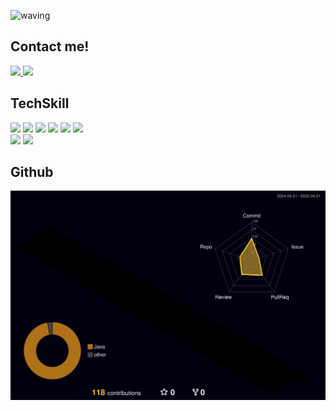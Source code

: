 ![waving](https://capsule-render.vercel.app/api?type=waving&height=200&color=gradient&text=minjiSong&textBg=false&fontSize=60&animation=twinkling&section=header&reversal=true&fontAlign=80&fontAlignY=40&desc=backend%20developer&descAlign=85&descAlignY=65)

## Contact me!
<a href="mailto:smj9030@gmail.com">
  <img src="https://img.shields.io/badge/Gmail-EA4335?style=for-the-badge&logo=gmail&logoColor=white">
</a>
<a href="http://blog.naver.com/smj9030">
  <img src="https://img.shields.io/badge/blog-03C75A?style=for-the-badge&logo=blog&logoColor=white">
</a>

## TechSkill
<div>
 <img src="https://img.shields.io/badge/Spring-6DB33F?style=for-the-badge&logo=Spring&logoColor=white">
 <img src="https://img.shields.io/badge/JAVA-red?style=for-the-badge&logo=OpenJDK&logoColor=white">
 <img src="https://img.shields.io/badge/javascript-F7DF1E?style=for-the-badge&logo=javascript&logoColor=white">
 <img src="https://img.shields.io/badge/jquery-0769AD?style=for-the-badge&logo=jquery&logoColor=white">
 <img src="https://img.shields.io/badge/MYSQL-4479A1?style=for-the-badge&logo=mysql&logoColor=white"/>
 <img src="https://img.shields.io/badge/MSSQL-003B57?style=for-the-badge&logo=mssql&logoColor=white"/>
 <br>
 <img src="https://img.shields.io/badge/SAP-0FAAFF?style=for-the-badge&logo=sap&logoColor=white"/>
 <img src="https://img.shields.io/badge/ABAP-FF6A00?style=for-the-badge&logo=abap&logoColor=white"/>

 </div>
<!---
mim-mim-ji/mim-mim-ji is a ✨ special ✨ repository because its `README.md` (this file) appears on your GitHub profile.
You can click the Preview link to take a look at your changes.
--->

<!--## My Status
![Anurag's GitHub stats](https://github-readme-stats.vercel.app/api?username=mim-mim-ji&show_icons=true&theme=shades-of-purple) -->

## Github
![](./profile-3d-contrib/profile-night-rainbow.svg)
